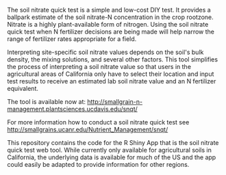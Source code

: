 The soil nitrate quick test is a simple and low-cost DIY test. It provides a ballpark estimate of the soil nitrate-N concentration in the crop rootzone. Nitrate is a highly plant-available form of nitrogen. Using the soil nitrate quick test when N fertilizer decisions are being made will help narrow the range of fertilizer rates appropriate for a field.

Interpreting site-specific soil nitrate values depends on the soil's bulk density, the mixing solutions, and several other factors. This tool simplifies the process of interpreting a soil nitrate value so that users in the agricultural areas of California only have to select their location and input test results to receive an estimated lab soil nitrate value and an N fertilizer equivalent. 

The tool is available now at: http://smallgrain-n-management.plantsciences.ucdavis.edu/snqt/

For more information how to conduct a soil nitrate quick test see http://smallgrains.ucanr.edu/Nutrient_Management/snqt/

This repository contains the code for the R Shiny App that is the soil nitrate quick test web tool. While currently only available for agricultural soils in California, the underlying data is available for much of the US and the app could easily be adapted to provide information for other regions.

